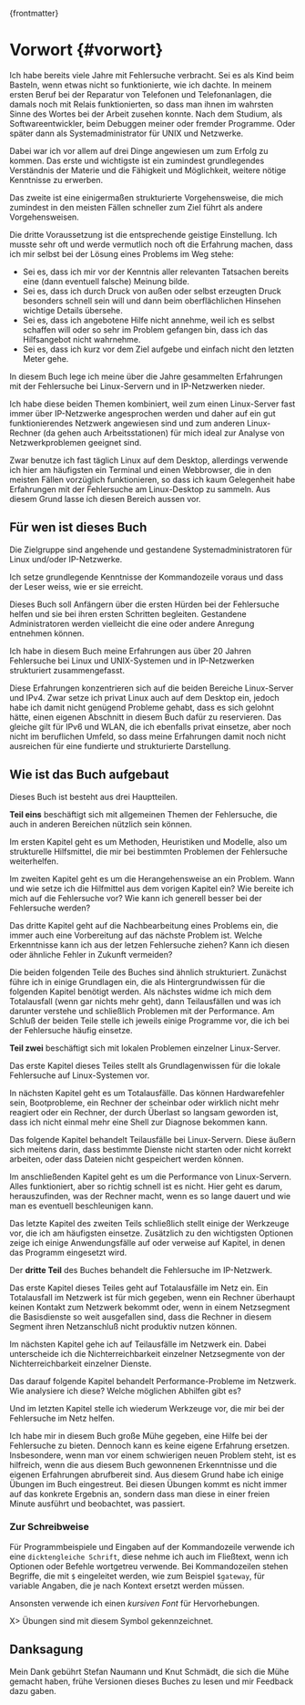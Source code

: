 {frontmatter}

# Vorwort {#vorwort}

Ich habe bereits viele Jahre mit Fehlersuche verbracht.
Sei es als Kind beim Basteln, wenn etwas nicht so funktionierte, wie ich
dachte.
In meinem ersten Beruf bei der Reparatur von Telefonen und
Telefonanlagen, die damals noch mit Relais funktionierten, so dass man ihnen
im wahrsten Sinne des Wortes bei der Arbeit zusehen konnte.
Nach dem Studium, als Softwareentwickler, beim Debuggen meiner oder fremder
Programme.
Oder später dann als Systemadministrator für UNIX und Netzwerke.

Dabei war ich vor allem auf drei Dinge angewiesen um zum Erfolg zu kommen.
Das erste und wichtigste ist ein zumindest grundlegendes Verständnis der
Materie und die Fähigkeit und Möglichkeit, weitere nötige Kenntnisse zu
erwerben.
  
Das zweite ist eine einigermaßen strukturierte Vorgehensweise, die
mich zumindest in den meisten Fällen schneller zum Ziel führt als andere
Vorgehensweisen.

Die dritte Voraussetzung ist die entsprechende geistige Einstellung.
Ich musste sehr oft und werde vermutlich noch oft die Erfahrung machen, dass
ich mir selbst bei der Lösung eines Problems im Weg stehe:

*   Sei es, dass ich mir vor der Kenntnis aller relevanten Tatsachen
    bereits eine (dann eventuell falsche) Meinung bilde.
*   Sei es, dass ich durch Druck von außen oder selbst erzeugten Druck
    besonders schnell sein will und dann beim oberflächlichen Hinsehen
    wichtige Details übersehe.
*   Sei es, dass ich angebotene Hilfe nicht annehme, weil ich es selbst
    schaffen will oder so sehr im Problem gefangen bin, dass ich das
    Hilfsangebot nicht wahrnehme.
*   Sei es, dass ich kurz vor dem Ziel aufgebe und einfach nicht den
    letzten Meter gehe.

In diesem Buch lege ich meine über die Jahre gesammelten Erfahrungen mit
der Fehlersuche bei Linux-Servern und in IP-Netzwerken nieder.

Ich habe diese beiden Themen kombiniert, weil zum einen Linux-Server fast
immer über IP-Netzwerke angesprochen werden und daher auf ein gut
funktionierendes Netzwerk angewiesen sind und zum anderen Linux-Rechner
(da gehen auch Arbeitsstationen) für mich ideal zur Analyse von
Netzwerkproblemen geeignet sind.

Zwar benutze ich fast täglich Linux auf dem Desktop, allerdings verwende ich
hier am häufigsten ein Terminal und einen Webbrowser, die
in den meisten Fällen vorzüglich funktionieren, so dass ich kaum Gelegenheit
habe Erfahrungen mit der Fehlersuche am Linux-Desktop zu sammeln.
Aus diesem Grund lasse ich diesen Bereich aussen vor.

## Für wen ist dieses Buch

Die Zielgruppe sind angehende und gestandene Systemadministratoren für
Linux und/oder IP-Netzwerke.

Ich setze grundlegende Kenntnisse der Kommandozeile voraus und dass der Leser
weiss, wie er sie erreicht.

Dieses Buch soll Anfängern über die ersten Hürden bei der Fehlersuche helfen
und sie bei ihren ersten Schritten begleiten.
Gestandene Administratoren werden vielleicht die eine oder andere Anregung
entnehmen können.

Ich habe in diesem Buch meine Erfahrungen aus über 20 Jahren Fehlersuche bei
Linux und UNIX-Systemen und in IP-Netzwerken strukturiert zusammengefasst.

Diese Erfahrungen konzentrieren sich auf die beiden Bereiche Linux-Server und
IPv4.
Zwar setze ich privat Linux auch auf dem Desktop ein, jedoch habe ich damit
nicht genügend Probleme gehabt, dass es sich gelohnt hätte, einen eigenen
Abschnitt in diesem Buch dafür zu reservieren.
Das gleiche gilt für IPv6 und WLAN, die ich ebenfalls privat einsetze, aber
noch nicht im beruflichen Umfeld, so dass meine Erfahrungen damit noch nicht
ausreichen für eine fundierte und strukturierte Darstellung.

## Wie ist das Buch aufgebaut

Dieses Buch ist besteht aus drei Hauptteilen.

**Teil eins** beschäftigt sich mit allgemeinen Themen der Fehlersuche, die
auch in anderen Bereichen nützlich sein können.

Im ersten Kapitel geht es um Methoden, Heuristiken und Modelle, also um
strukturelle Hilfsmittel, die mir bei bestimmten Problemen der Fehlersuche
weiterhelfen.

Im zweiten Kapitel geht es um die Herangehensweise an ein Problem.
Wann und wie setze ich die Hilfmittel aus dem vorigen Kapitel ein?
Wie bereite ich mich auf die Fehlersuche vor?
Wie kann ich generell besser bei der Fehlersuche werden?

Das dritte Kapitel geht auf die Nachbearbeitung eines Problems ein, die
immer auch eine Vorbereitung auf das nächste Problem ist.
Welche Erkenntnisse kann ich aus der letzen Fehlersuche ziehen?
Kann ich diesen oder ähnliche Fehler in Zukunft vermeiden?

Die beiden folgenden Teile des Buches sind ähnlich strukturiert.
Zunächst führe ich in einige Grundlagen ein, die als Hintergrundwissen für die
folgenden Kapitel benötigt werden.
Als nächstes widme ich mich dem Totalausfall (wenn gar nichts mehr geht),
dann Teilausfällen und was ich darunter verstehe und schließlich Problemen mit
der Performance.
Am Schluß der beiden Teile stelle ich jeweils einige Programme vor, die ich
bei der Fehlersuche häufig einsetze.

**Teil zwei** beschäftigt sich mit lokalen Problemen einzelner Linux-Server.

Das erste Kapitel dieses Teiles stellt als Grundlagenwissen für die lokale
Fehlersuche auf Linux-Systemen vor.

In nächsten Kapitel geht es um Totalausfälle.
Das können Hardwarefehler sein, Bootprobleme, ein Rechner der scheinbar oder
wirklich nicht mehr reagiert oder ein Rechner, der durch Überlast so langsam
geworden ist, dass ich nicht einmal mehr eine Shell zur Diagnose bekommen kann.

Das folgende Kapitel behandelt Teilausfälle bei Linux-Servern.
Diese äußern sich meitens darin, dass bestimmte Dienste nicht starten oder
nicht korrekt arbeiten, oder dass Dateien nicht gespeichert werden können.

Im anschließenden Kapitel geht es um die Performance von Linux-Servern.
Alles funktioniert, aber so richtig schnell ist es nicht.
Hier geht es darum, herauszufinden, was der Rechner macht, wenn es so lange
dauert und wie man es eventuell beschleunigen kann.

Das letzte Kapitel des zweiten Teils schließlich stellt einige der Werkzeuge
vor, die ich am häufigsten einsetze.
Zusätzlich zu den wichtigsten Optionen zeige ich einige Anwendungsfälle auf
oder verweise auf Kapitel, in denen das Programm eingesetzt wird.

Der **dritte Teil** des Buches behandelt die Fehlersuche im IP-Netzwerk.

Das erste Kapitel dieses Teiles geht auf Totalausfälle im Netz ein.
Ein Totalausfall im Netzwerk ist für mich gegeben, wenn ein Rechner überhaupt
keinen Kontakt zum Netzwerk bekommt oder, wenn in einem Netzsegment die
Basisdienste so weit ausgefallen sind, dass die Rechner in diesem Segment
ihren Netzanschluß nicht produktiv nutzen können.

Im nächsten Kapitel gehe ich auf Teilausfälle im Netzwerk ein.
Dabei unterscheide ich die Nichterreichbarkeit einzelner Netzsegmente von der
Nichterreichbarkeit einzelner Dienste.

Das darauf folgende Kapitel behandelt Performance-Probleme im Netzwerk.
Wie analysiere ich diese?
Welche möglichen Abhilfen gibt es?

Und im letzten Kapitel stelle ich wiederum Werkzeuge vor, die mir bei der
Fehlersuche im Netz helfen.

Ich habe mir in diesem Buch große Mühe gegeben, eine Hilfe bei der Fehlersuche
zu bieten.
Dennoch kann es keine eigene Erfahrung ersetzen.
Insbesondere, wenn man vor einem schwierigen neuen Problem steht, ist es
hilfreich, wenn die aus diesem Buch gewonnenen Erkenntnisse und die eigenen
Erfahrungen abrufbereit sind.
Aus diesem Grund habe ich einige Übungen im Buch eingestreut.
Bei diesen Übungen kommt es nicht immer auf das konkrete Ergebnis an, sondern
dass man diese in einer freien Minute ausführt und beobachtet, was passiert.

### Zur Schreibweise

Für Programmbeispiele und Eingaben auf der Kommandozeile verwende ich eine
`dicktengleiche Schrift`, diese nehme ich auch im Fließtext, wenn ich Optionen
oder Befehle wortgetreu verwende.
Bei Kommandozeilen stehen Begriffe, die mit `$` eingeleitet werden, wie zum
Beispiel `$gateway`, für variable Angaben, die je nach Kontext ersetzt werden
müssen.

Ansonsten verwende ich einen *kursiven Font* für Hervorhebungen.

X> Übungen sind mit diesem Symbol gekennzeichnet.

## Danksagung

Mein Dank gebührt Stefan Naumann und Knut Schmädt, die sich die Mühe gemacht
haben, frühe Versionen dieses Buches zu lesen und mir Feedback dazu gaben.
